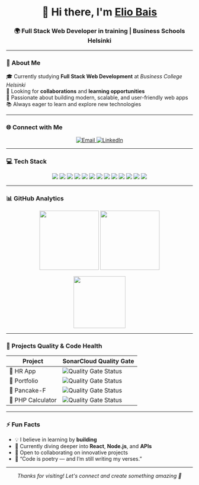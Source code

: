 <!-- PROFILE HEADER -->
<h1 align="center">👋 Hi there, I'm <a href="https://linkedin.com/in/https://www.linkedin.com/public-profile/settings?trk=d_flagship3_profile_self_view_public_profile" target="_blank">Elio Bais</a></h1>
<h3 align="center">🌍 Full Stack Web Developer in training | Business Schools Helsinki</h3>

---

### 💫 About Me  
🎓 Currently studying **Full Stack Web Development** at *Business College Helsinki*  
🤝 Looking for **collaborations** and **learning opportunities**  
🚀 Passionate about building modern, scalable, and user-friendly web apps  
📚 Always eager to learn and explore new technologies  

---

### 🌐 Connect with Me  
<p align="center">
  <a href="mailto:eliobais@gmail.com">
    <img src="https://img.shields.io/badge/Email-D14836?logo=gmail&logoColor=white&style=for-the-badge" alt="Email" />
  </a>
  <a href="https://linkedin.com/in/https://www.linkedin.com/public-profile/settings?trk=d_flagship3_profile_self_view_public_profile" target="_blank">
    <img src="https://img.shields.io/badge/LinkedIn-0077B5.svg?logo=linkedin&logoColor=white&style=for-the-badge" alt="LinkedIn" />
  </a>
</p>

---

### 💻 Tech Stack  
<p align="center">
  <img src="https://img.shields.io/badge/HTML5-%23E34F26.svg?style=for-the-badge&logo=html5&logoColor=white" />
  <img src="https://img.shields.io/badge/CSS3-%231572B6.svg?style=for-the-badge&logo=css3&logoColor=white" />
  <img src="https://img.shields.io/badge/JavaScript-%23323330.svg?style=for-the-badge&logo=javascript&logoColor=%23F7DF1E" />
  <img src="https://img.shields.io/badge/R-%23276DC3.svg?style=for-the-badge&logo=r&logoColor=white" />
  <img src="https://img.shields.io/badge/Figma-%23F24E1E.svg?style=for-the-badge&logo=figma&logoColor=white" />
  <img src="https://img.shields.io/badge/Windows%20Terminal-%234D4D4D.svg?style=for-the-badge&logo=windows-terminal&logoColor=white" />
 <!-- Laravel -->
<img src="https://img.shields.io/badge/Laravel-%23FF2D20.svg?style=for-the-badge&logo=laravel&logoColor=white" />

<!-- PHP -->
<img src="https://img.shields.io/badge/PHP-%23777BB4.svg?style=for-the-badge&logo=php&logoColor=white" />

<!-- Supabase -->
<img src="https://img.shields.io/badge/Supabase-%233FCF8E.svg?style=for-the-badge&logo=supabase&logoColor=white" />

<!-- SonarQube -->
<img src="https://img.shields.io/badge/SonarQube-%234E9BCD.svg?style=for-the-badge&logo=sonarqube&logoColor=white" />

<!-- Next.js -->
<img src="https://img.shields.io/badge/Next.js-%23000000.svg?style=for-the-badge&logo=next.js&logoColor=white" />

<!-- Drupal -->
<img src="https://img.shields.io/badge/Drupal-%230678BE.svg?style=for-the-badge&logo=drupal&logoColor=white" />

<!-- WordPress -->
<img src="https://img.shields.io/badge/WordPress-%2321759B.svg?style=for-the-badge&logo=wordpress&logoColor=white" />

</p>

---

### 📊 GitHub Analytics  

<p align="center">
  <img src="https://github-readme-stats.vercel.app/api?username=Ethiopica&theme=dark&hide_border=false&include_all_commits=false&count_private=false" height="160px" />
  <img src="https://nirzak-streak-stats.vercel.app/?user=Ethiopica&theme=dark&hide_border=false" height="160px" />
</p>

<p align="center">
  <img src="https://github-readme-stats.vercel.app/api/top-langs/?username=Ethiopica&theme=dark&hide_border=false&layout=compact" height="140px" />
</p>

---

### 🧠 Projects Quality & Code Health  

| Project | SonarCloud Quality Gate |
|----------|-------------------------|
| 🧾 HR App | ![Quality Gate Status](https://sonarcloud.io/api/project_badges/measure?project=Ethiopica_hrApp&metric=alert_status) |
| 💼 Portfolio | ![Quality Gate Status](https://sonarcloud.io/api/project_badges/measure?project=Ethiopica_Portfolio&metric=alert_status) |
| 🥞 Pancake-F | ![Quality Gate Status](https://sonarcloud.io/api/project_badges/measure?project=Ethiopica_Pancake-F&metric=alert_status) |
| 🧮 PHP Calculator | ![Quality Gate Status](https://sonarcloud.io/api/project_badges/measure?project=Ethiopica_php_calculator&metric=alert_status) |

---

### ⚡ Fun Facts  

- 💡 I believe in learning by **building**  
- 🌱 Currently diving deeper into **React**, **Node.js**, and **APIs**  
- 💬 Open to collaborating on innovative projects  
- 🧭 “Code is poetry — and I’m still writing my verses.”  

---

<p align="center">
  <i>Thanks for visiting! Let's connect and create something amazing 🌟</i>
</p>






